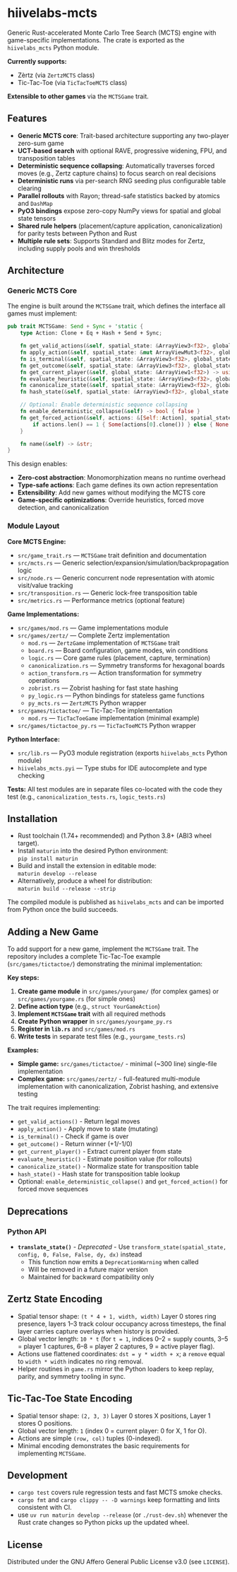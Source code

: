 # hiivelabs-mcts

Generic Rust-accelerated Monte Carlo Tree Search (MCTS) engine with game-specific implementations. The crate is exported as the `hiivelabs_mcts` Python module.

**Currently supports:**
- Zèrtz (via `ZertzMCTS` class)
- Tic-Tac-Toe (via `TicTacToeMCTS` class)

**Extensible to other games** via the `MCTSGame` trait.

## Features
- **Generic MCTS core**: Trait-based architecture supporting any two-player zero-sum game
- **UCT-based search** with optional RAVE, progressive widening, FPU, and transposition tables
- **Deterministic sequence collapsing**: Automatically traverses forced moves (e.g., Zertz capture chains) to focus search on real decisions
- **Deterministic runs** via per-search RNG seeding plus configurable table clearing
- **Parallel rollouts** with Rayon; thread-safe statistics backed by atomics and `DashMap`
- **PyO3 bindings** expose zero-copy NumPy views for spatial and global state tensors
- **Shared rule helpers** (placement/capture application, canonicalization) for parity tests between Python and Rust
- **Multiple rule sets**: Supports Standard and Blitz modes for Zertz, including supply pools and win thresholds

## Architecture

### Generic MCTS Core

The engine is built around the `MCTSGame` trait, which defines the interface all games must implement:

```rust
pub trait MCTSGame: Send + Sync + 'static {
    type Action: Clone + Eq + Hash + Send + Sync;

    fn get_valid_actions(&self, spatial_state: &ArrayView3<f32>, global_state: &ArrayView1<f32>) -> Vec<Self::Action>;
    fn apply_action(&self, spatial_state: &mut ArrayViewMut3<f32>, global_state: &mut ArrayViewMut1<f32>, action: &Self::Action);
    fn is_terminal(&self, spatial_state: &ArrayView3<f32>, global_state: &ArrayView1<f32>) -> bool;
    fn get_outcome(&self, spatial_state: &ArrayView3<f32>, global_state: &ArrayView1<f32>) -> i8;
    fn get_current_player(&self, global_state: &ArrayView1<f32>) -> usize;
    fn evaluate_heuristic(&self, spatial_state: &ArrayView3<f32>, global_state: &ArrayView1<f32>, root_player: usize) -> f32;
    fn canonicalize_state(&self, spatial_state: &ArrayView3<f32>, global_state: &ArrayView1<f32>) -> (Array3<f32>, Array1<f32>);
    fn hash_state(&self, spatial_state: &ArrayView3<f32>, global_state: &ArrayView1<f32>) -> u64;

    // Optional: Enable deterministic sequence collapsing
    fn enable_deterministic_collapse(&self) -> bool { false }
    fn get_forced_action(&self, actions: &[Self::Action], spatial_state: &ArrayView3<f32>, global_state: &ArrayView1<f32>) -> Option<Self::Action> {
        if actions.len() == 1 { Some(actions[0].clone()) } else { None }
    }

    fn name(&self) -> &str;
}
```

This design enables:
- **Zero-cost abstraction**: Monomorphization means no runtime overhead
- **Type-safe actions**: Each game defines its own action representation
- **Extensibility**: Add new games without modifying the MCTS core
- **Game-specific optimizations**: Override heuristics, forced move detection, and canonicalization

### Module Layout

**Core MCTS Engine:**
- `src/game_trait.rs` — `MCTSGame` trait definition and documentation
- `src/mcts.rs` — Generic selection/expansion/simulation/backpropagation logic
- `src/node.rs` — Generic concurrent node representation with atomic visit/value tracking
- `src/transposition.rs` — Generic lock-free transposition table
- `src/metrics.rs` — Performance metrics (optional feature)

**Game Implementations:**
- `src/games/mod.rs` — Game implementations module
- `src/games/zertz/` — Complete Zertz implementation
  - `mod.rs` — `ZertzGame` implementation of `MCTSGame` trait
  - `board.rs` — Board configuration, game modes, win conditions
  - `logic.rs` — Core game rules (placement, capture, termination)
  - `canonicalization.rs` — Symmetry transforms for hexagonal boards
  - `action_transform.rs` — Action transformation for symmetry operations
  - `zobrist.rs` — Zobrist hashing for fast state hashing
  - `py_logic.rs` — Python bindings for stateless game functions
  - `py_mcts.rs` — `ZertzMCTS` Python wrapper
- `src/games/tictactoe/` — Tic-Tac-Toe implementation
  - `mod.rs` — `TicTacToeGame` implementation (minimal example)
- `src/games/tictactoe_py.rs` — `TicTacToeMCTS` Python wrapper

**Python Interface:**
- `src/lib.rs` — PyO3 module registration (exports `hiivelabs_mcts` Python module)
- `hiivelabs_mcts.pyi` — Type stubs for IDE autocomplete and type checking

**Tests:**
All test modules are in separate files co-located with the code they test (e.g., `canonicalization_tests.rs`, `logic_tests.rs`)

## Installation
- Rust toolchain (1.74+ recommended) and Python 3.8+ (ABI3 wheel target).
- Install `maturin` into the desired Python environment:  
  `pip install maturin`
- Build and install the extension in editable mode:  
  `maturin develop --release`
- Alternatively, produce a wheel for distribution:  
  `maturin build --release --strip`

The compiled module is published as `hiivelabs_mcts` and can be imported from Python once the build succeeds.

## Adding a New Game

To add support for a new game, implement the `MCTSGame` trait. The repository includes a complete Tic-Tac-Toe example (`src/games/tictactoe/`) demonstrating the minimal implementation:

**Key steps:**
1. **Create game module** in `src/games/yourgame/` (for complex games) or `src/games/yourgame.rs` (for simple ones)
2. **Define action type** (e.g., `struct YourGameAction`)
3. **Implement `MCTSGame` trait** with all required methods
4. **Create Python wrapper** in `src/games/yourgame_py.rs`
5. **Register in `lib.rs`** and `src/games/mod.rs`
6. **Write tests** in separate test files (e.g., `yourgame_tests.rs`)

**Examples:**
- **Simple game:** `src/games/tictactoe/` - minimal (~300 line) single-file implementation
- **Complex game:** `src/games/zertz/` - full-featured multi-module implementation with canonicalization, Zobrist hashing, and extensive testing

The trait requires implementing:
- `get_valid_actions()` - Return legal moves
- `apply_action()` - Apply move to state (mutating)
- `is_terminal()` - Check if game is over
- `get_outcome()` - Return winner (+1/-1/0)
- `get_current_player()` - Extract current player from state
- `evaluate_heuristic()` - Estimate position value (for rollouts)
- `canonicalize_state()` - Normalize state for transposition table
- `hash_state()` - Hash state for transposition table lookup
- Optional: `enable_deterministic_collapse()` and `get_forced_action()` for forced move sequences

## Deprecations

### Python API

- **`translate_state()`** - *Deprecated* - Use `transform_state(spatial_state, config, 0, False, False, dy, dx)` instead
  - This function now emits a `DeprecationWarning` when called
  - Will be removed in a future major version
  - Maintained for backward compatibility only

## Zertz State Encoding
- Spatial tensor shape: `(t * 4 + 1, width, width)`
  Layer 0 stores ring presence, layers 1–3 track colour occupancy across timesteps, the final layer carries capture overlays when history is provided.
- Global vector length: `10 * t` (for `t = 1`, indices 0–2 = supply counts, 3–5 = player 1 captures, 6–8 = player 2 captures, 9 = active player flag).
- Actions use flattened coordinates: `dst = y * width + x`; a `remove` equal to `width * width` indicates no ring removal.
- Helper routines in `game.rs` mirror the Python loaders to keep replay, parity, and symmetry tooling in sync.

## Tic-Tac-Toe State Encoding
- Spatial tensor shape: `(2, 3, 3)`
  Layer 0 stores X positions, Layer 1 stores O positions.
- Global vector length: `1` (index 0 = current player: 0 for X, 1 for O).
- Actions are simple `(row, col)` tuples (0-indexed).
- Minimal encoding demonstrates the basic requirements for implementing `MCTSGame`.

## Development
- `cargo test` covers rule regression tests and fast MCTS smoke checks.
- `cargo fmt` and `cargo clippy -- -D warnings` keep formatting and lints consistent with CI.
- use `uv run maturin develop --release` (or `./rust-dev.sh`) whenever the Rust crate changes so Python picks up the updated wheel.

## License

Distributed under the GNU Affero General Public License v3.0 (see `LICENSE`).
